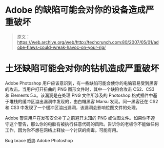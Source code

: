 # Adobe 的缺陷可能会对你的设备造成严重破坏

> 原文：<https://web.archive.org/web/http://techcrunch.com:80/2007/05/01/adobe-flaws-could-wreak-havoc-on-your-rig/>

# 土坯缺陷可能会对你的钻机造成严重破坏

Adobe Photoshop 用户应该意识到，有一些缺陷可能会使你的电脑容易受到黑客的攻击。当用户打开扭曲的 PNG 图形文件时，其中一个缺陷会攻击 CS2、CS3 和 Elements 5.x。该漏洞是在处理 PNG 文件所涉及的 Photoshop 格式插件中基于堆栈的缓冲区溢出漏洞中发现的，由白帽黑客 Marsu 发现。同一黑客还在 CS2 和 CS3 中发现了一个缓冲区溢出漏洞，该漏洞会影响位图文件的处理。

Adobe 警告用户在发布安全补丁之前避开未知的 PNG 或位图文件。如果你不遵守这个警告，那么你的电脑有被执行任意代码的风险。告诉你的老板你不能做任何工作，因为你不想在网络上释放一个讨厌的病毒。可能有用。

Bug brace 威胁 Adobe Photoshop